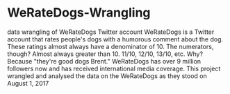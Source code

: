 # WeRateDogs-Wrangling
data wrangling of WeRateDogs Twitter account
WeRateDogs is a Twitter account that rates people's dogs with a humorous comment 
about the dog. These ratings almost always have a denominator of 10. The numerators, 
though? Almost always greater than 10. 11/10, 12/10, 13/10, etc. Why? Because "they're
good dogs Brent." WeRateDogs has over 9 million followers now and has received 
international media coverage. This project wrangled and analysed the data on the WeRateDogs as they 
stood on August 1, 2017

